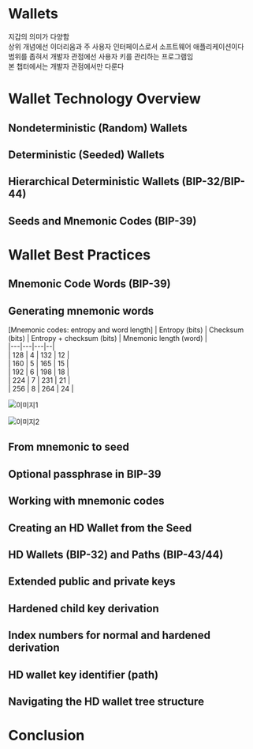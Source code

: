 # Wallets
지갑의 의미가 다양함  
상위 개념에선 이더리움과 주 사용자 인터페이스로서 소프트웨어 애플리케이션이다  
범위를 좁혀서 개발자 관점에선 사용자 키를 관리하는 프로그램임  
본 챕터에서는 개발자 관점에서만 다룬다  

# Wallet Technology Overview


## Nondeterministic (Random) Wallets


## Deterministic (Seeded) Wallets


## Hierarchical Deterministic Wallets (BIP-32/BIP-44)



## Seeds and Mnemonic Codes (BIP-39)


# Wallet Best Practices


## Mnemonic Code Words (BIP-39)



## Generating mnemonic words
[Mnemonic codes: entropy and word length]
| Entropy  (bits) | Checksum  (bits) | Entropy + checksum  (bits) | Mnemonic length  (word) |    
|---|---|---|--|  
| 128 | 4 | 132 | 12 |    
| 160 | 5 | 165 | 15 |  
| 192 | 6 | 198 | 18 |  
| 224 | 7 | 231 | 21 |  
| 256 | 8 | 264 | 24 |  

![이미지1](https://github.com/ethereumbook/ethereumbook/raw/develop/images/bip39-part1.png)

![이미지2](https://github.com/ethereumbook/ethereumbook/raw/develop/images/bip39-part2.png)
## From mnemonic to seed


## Optional passphrase in BIP-39



## Working with mnemonic codes


## Creating an HD Wallet from the Seed


## HD Wallets (BIP-32) and Paths (BIP-43/44)


## Extended public and private keys



## Hardened child key derivation


## Index numbers for normal and hardened derivation


## HD wallet key identifier (path)


## Navigating the HD wallet tree structure


# Conclusion
